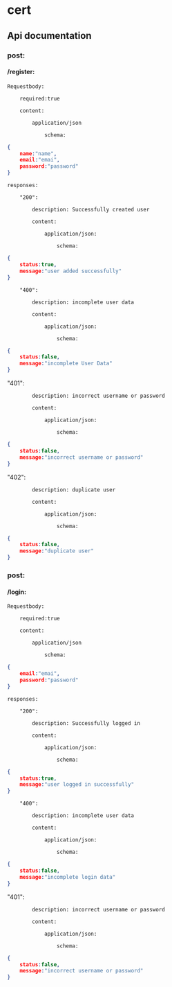 # cert
## Api documentation

### post:

   #### /register:

    Requestbody:
    
        required:true
    
        content:
    
            application/json
    
                schema:
```JSON
{
    name:"name",
    email:"emai",
    password:"password"
}
```
    responses:

        "200":
    
            description: Successfully created user
    
            content:
    
                application/json:
    
                    schema:
```JSON                    
{
    status:true,
    message:"user added successfully"
}
```
        "400":
    
            description: incomplete user data
    
            content:
    
                application/json:
    
                    schema:
```JSON                    
{
    status:false,
    message:"incomplete User Data"
}
```          
"401":
    
            description: incorrect username or password
    
            content:
    
                application/json:
    
                    schema:
```JSON                    
{
    status:false,
    message:"incorrect username or password"
}
```
"402":
    
            description: duplicate user
    
            content:
    
                application/json:
    
                    schema:
```JSON                    
{
    status:false,
    message:"duplicate user"
}
```

### post:

   #### /login:

    Requestbody:
    
        required:true
    
        content:
    
            application/json
    
                schema:
```JSON
{
    email:"emai",
    password:"password"
}
```
    responses:

        "200":
    
            description: Successfully logged in
    
            content:
    
                application/json:
    
                    schema:
```JSON                    
{
    status:true,
    message:"user logged in successfully"
}
```
        "400":
    
            description: incomplete user data
    
            content:
    
                application/json:
    
                    schema:
```JSON                    
{
    status:false,
    message:"incomplete login data"
}
```          
"401":
    
            description: incorrect username or password
    
            content:
    
                application/json:
    
                    schema:
```JSON                    
{
    status:false,
    message:"incorrect username or password"
}
```
